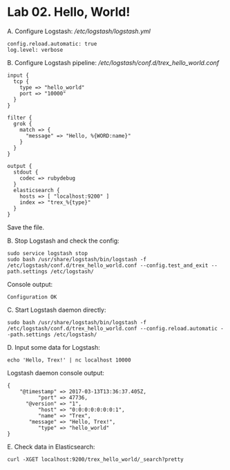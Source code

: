 # Lab 02. Hello, World!

A. Configure Logstash:
_/etc/logstash/logstash.yml_
```
config.reload.automatic: true
log.level: verbose
```

B. Configure Logstash pipeline:
_/etc/logstash/conf.d/trex_hello_world.conf_ 

```
input {
  tcp {
    type => "hello_world"
    port => "10000"
  }
}

filter {
  grok {
    match => { 
      "message" => "Hello, %{WORD:name}" 
    }
  }
}

output {
  stdout {
    codec => rubydebug
  }
  elasticsearch {
    hosts => [ "localhost:9200" ]
    index => "trex_%{type}"
  }
}
```
Save the file.

B. Stop Logstash and check the config:
```
sudo service logstash stop
sudo bash /usr/share/logstash/bin/logstash -f /etc/logstash/conf.d/trex_hello_world.conf --config.test_and_exit --path.settings /etc/logstash/
```

Console output:
```
Configuration OK
```

C. Start Logstash daemon directly:
```
sudo bash /usr/share/logstash/bin/logstash -f /etc/logstash/conf.d/trex_hello_world.conf --config.reload.automatic --path.settings /etc/logstash/
```

D. Input some data for Logstash:
```
echo 'Hello, Trex!' | nc localhost 10000
```

Logstash daemon console output:
```
{   
    "@timestamp" => 2017-03-13T13:36:37.405Z,
          "port" => 47736,
      "@version" => "1",
          "host" => "0:0:0:0:0:0:0:1",
          "name" => "Trex",
       "message" => "Hello, Trex!",
          "type" => "hello_world"
}
```


E. Check data in Elasticsearch:
```
curl -XGET localhost:9200/trex_hello_world/_search?pretty
```
